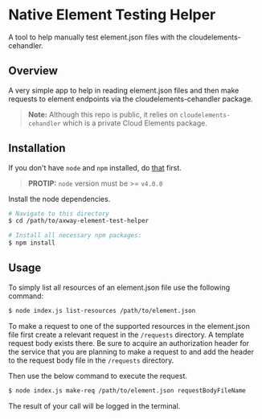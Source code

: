 # Native Element Testing Helper
A tool to help manually test element.json files with the cloudelements-cehandler.

## Overview
A very simple app to help in reading element.json files and then make requests to element endpoints via the cloudelements-cehandler package.
> __Note:__ Although this repo is public, it relies on `cloudelements-cehandler` which is a private Cloud Elements package.

## Installation
If you don't have `node` and `npm` installed, do [that](https://docs.npmjs.com/getting-started/installing-node) first.

> __PROTIP:__ `node` version must  be >= `v4.0.0`

Install the node dependencies.

```bash
# Navigate to this directory
$ cd /path/to/axway-element-test-helper

# Install all necessary npm packages:
$ npm install
```

## Usage
To simply list all resources of an element.json file use the following command:
```bash
$ node index.js list-resources /path/to/element.json
```

To make a request to one of the supported resources in the element.json file first create a relevant request in the `/requests` directory. A template request body exists there. Be sure to acquire an authorization header for the service that you are planning to make a request to and add the header to the request body file in the `/requests` directory.

Then use the below command to execute the request.
```bash
$ node index.js make-req /path/to/element.json requestBodyFileName
```
The result of your call will be logged in the terminal.
